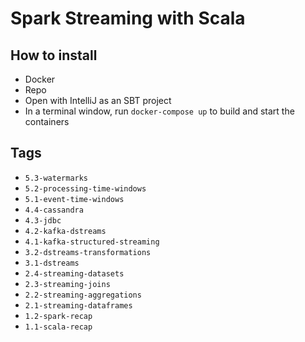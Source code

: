 # Spark Streaming with Scala

## How to install

- Docker
- Repo
- Open with IntelliJ as an SBT project
- In a terminal window, run `docker-compose up` to build and start the containers

## Tags

- `5.3-watermarks`
- `5.2-processing-time-windows`
- `5.1-event-time-windows`
- `4.4-cassandra`
- `4.3-jdbc`
- `4.2-kafka-dstreams`
- `4.1-kafka-structured-streaming`
- `3.2-dstreams-transformations`
- `3.1-dstreams`
- `2.4-streaming-datasets`
- `2.3-streaming-joins`
- `2.2-streaming-aggregations`
- `2.1-streaming-dataframes`
- `1.2-spark-recap`
- `1.1-scala-recap`
